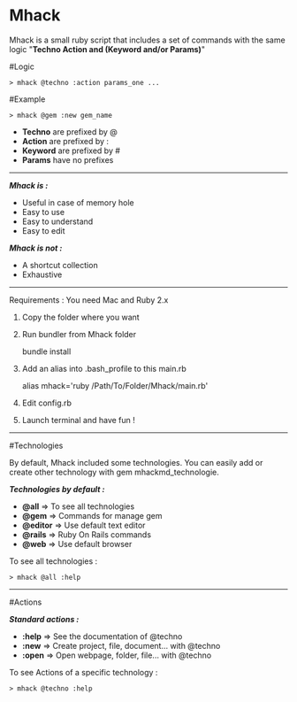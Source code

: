 Mhack
=====

Mhack is a small ruby script that includes a set of commands with the same logic "**Techno Action and (Keyword and/or Params)**"


#Logic

    > mhack @techno :action params_one ...

#Example  

    > mhack @gem :new gem_name 


 - **Techno** are prefixed by @
 - **Action** are prefixed by :
 - **Keyword** are prefixed by #
 - **Params** have no prefixes
    
----------
***Mhack is :***

 - Useful in case of memory hole 
 - Easy to use
 - Easy to understand
 - Easy to edit


***Mhack is not :***

 - A shortcut collection 
 - Exhaustive

----------


Requirements : You need Mac and Ruby 2.x

 1. Copy the folder where you want
 2. Run bundler from Mhack folder

	bundle install

 3. Add an alias into .bash_profile to this main.rb

    alias mhack='ruby /Path/To/Folder/Mhack/main.rb'

 4. Edit config.rb 
 5. Launch terminal and have fun !


 ----------

#Technologies

By default, Mhack included some technologies. You can easily add or create other technology with gem mhackmd_technologie.

***Technologies by default :***

 - **@all** => To see all technologies
 - **@gem** => Commands for manage gem
 - **@editor** => Use default text editor
 - **@rails** => Ruby On Rails commands
 - **@web** => Use default browser



To see all technologies :

    > mhack @all :help  

 ----------

#Actions


***Standard actions :***

 - **:help** => See the documentation of @techno
 - **:new** => Create project, file, document... with @techno 
 - **:open** => Open webpage, folder, file... with @techno
 

To see Actions of a specific technology :

    > mhack @techno :help  
